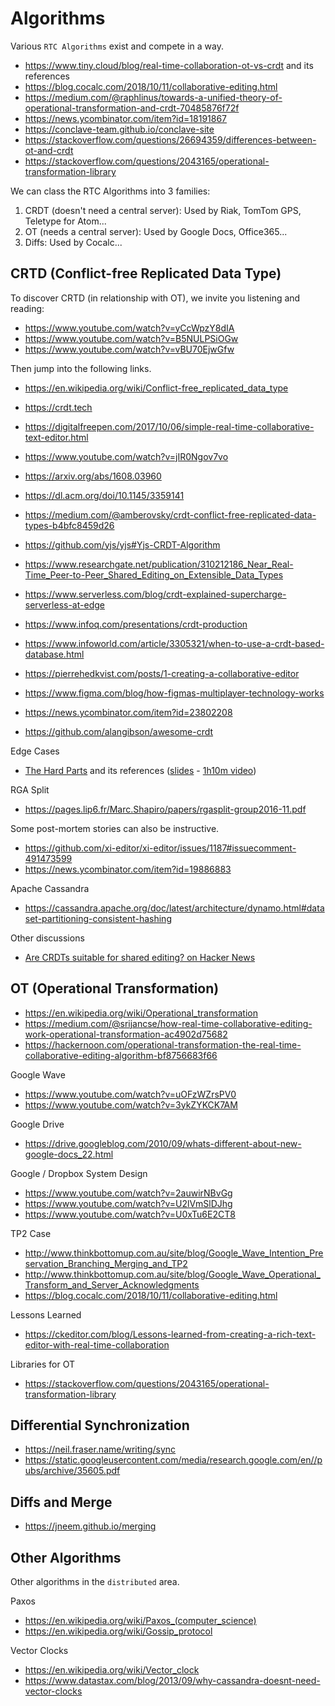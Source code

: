 # Algorithms

Various `RTC Algorithms` exist and compete in a way.

- <https://www.tiny.cloud/blog/real-time-collaboration-ot-vs-crdt> and its references
- <https://blog.cocalc.com/2018/10/11/collaborative-editing.html>
- <https://medium.com/@raphlinus/towards-a-unified-theory-of-operational-transformation-and-crdt-70485876f72f>
- <https://news.ycombinator.com/item?id=18191867>
- <https://conclave-team.github.io/conclave-site>
- <https://stackoverflow.com/questions/26694359/differences-between-ot-and-crdt>
- <https://stackoverflow.com/questions/2043165/operational-transformation-library>

We can class the RTC Algorithms into 3 families:

1. CRDT (doesn't need a central server): Used by Riak, TomTom GPS, Teletype for Atom...
2. OT (needs a central server): Used by Google Docs, Office365...
3. Diffs: Used by Cocalc...

## CRTD (Conflict-free Replicated Data Type)

To discover CRTD (in relationship with OT), we invite you listening and reading:

- <https://www.youtube.com/watch?v=yCcWpzY8dIA>
- <https://www.youtube.com/watch?v=B5NULPSiOGw>
- <https://www.youtube.com/watch?v=vBU70EjwGfw>

Then jump into the following links.

- <https://en.wikipedia.org/wiki/Conflict-free_replicated_data_type>
- <https://crdt.tech>

- <https://digitalfreepen.com/2017/10/06/simple-real-time-collaborative-text-editor.html>
- <https://www.youtube.com/watch?v=jIR0Ngov7vo>

- <https://arxiv.org/abs/1608.03960>
- <https://dl.acm.org/doi/10.1145/3359141>

- <https://medium.com/@amberovsky/crdt-conflict-free-replicated-data-types-b4bfc8459d26>
- <https://github.com/yjs/yjs#Yjs-CRDT-Algorithm>
- <https://www.researchgate.net/publication/310212186_Near_Real-Time_Peer-to-Peer_Shared_Editing_on_Extensible_Data_Types>
- <https://www.serverless.com/blog/crdt-explained-supercharge-serverless-at-edge>
- <https://www.infoq.com/presentations/crdt-production>
- <https://www.infoworld.com/article/3305321/when-to-use-a-crdt-based-database.html>
- <https://pierrehedkvist.com/posts/1-creating-a-collaborative-editor>
- <https://www.figma.com/blog/how-figmas-multiplayer-technology-works>
- <https://news.ycombinator.com/item?id=23802208>
- <https://github.com/alangibson/awesome-crdt>

Edge Cases

- [The Hard Parts](https://martin.kleppmann.com/2020/07/06/crdt-hard-parts-hydra.html) and its references ([slides](https://speakerdeck.com/ept/crdts-the-hard-parts) - [1h10m video](https://www.youtube.com/watch?v=x7drE24geUw))

RGA Split

- <https://pages.lip6.fr/Marc.Shapiro/papers/rgasplit-group2016-11.pdf>

Some post-mortem stories can also be instructive.

- <https://github.com/xi-editor/xi-editor/issues/1187#issuecomment-491473599>
- <https://news.ycombinator.com/item?id=19886883>

Apache Cassandra

- <https://cassandra.apache.org/doc/latest/architecture/dynamo.html#dataset-partitioning-consistent-hashing>

Other discussions

- [Are CRDTs suitable for shared editing? on Hacker News](https://news.ycombinator.com/item?id=24176455)

## OT (Operational Transformation)

- <https://en.wikipedia.org/wiki/Operational_transformation>
- <https://medium.com/@srijancse/how-real-time-collaborative-editing-work-operational-transformation-ac4902d75682>
- <https://hackernoon.com/operational-transformation-the-real-time-collaborative-editing-algorithm-bf8756683f66>

Google Wave

- <https://www.youtube.com/watch?v=uOFzWZrsPV0>
- <https://www.youtube.com/watch?v=3ykZYKCK7AM>

Google Drive

- <https://drive.googleblog.com/2010/09/whats-different-about-new-google-docs_22.html>

Google / Dropbox System Design

- <https://www.youtube.com/watch?v=2auwirNBvGg>
- <https://www.youtube.com/watch?v=U2lVmSlDJhg>
- <https://www.youtube.com/watch?v=U0xTu6E2CT8>

TP2 Case

- <http://www.thinkbottomup.com.au/site/blog/Google_Wave_Intention_Preservation_Branching_Merging_and_TP2>
- <http://www.thinkbottomup.com.au/site/blog/Google_Wave_Operational_Transform_and_Server_Acknowledgments>
- <https://blog.cocalc.com/2018/10/11/collaborative-editing.html>

Lessons Learned

- <https://ckeditor.com/blog/Lessons-learned-from-creating-a-rich-text-editor-with-real-time-collaboration>

Libraries for OT

- <https://stackoverflow.com/questions/2043165/operational-transformation-library>

## Differential Synchronization

- <https://neil.fraser.name/writing/sync>
- <https://static.googleusercontent.com/media/research.google.com/en//pubs/archive/35605.pdf>

## Diffs and Merge

- <https://jneem.github.io/merging>

## Other Algorithms

Other algorithms in the `distributed` area.

Paxos

- <https://en.wikipedia.org/wiki/Paxos_(computer_science)>
- <https://en.wikipedia.org/wiki/Gossip_protocol>

Vector Clocks

- <https://en.wikipedia.org/wiki/Vector_clock>
- <https://www.datastax.com/blog/2013/09/why-cassandra-doesnt-need-vector-clocks>
